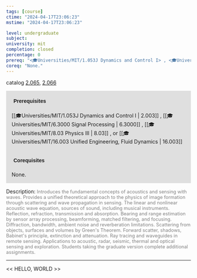 ```yaml
---
tags: [course]
ctime: "2024-04-17T23:06:23"
mstime: "2024-04-17T23:06:23"

level: undergraduate
subject: 
university: mit
completion: closed
percentage: 0
prereq: "<🎓Universities/MIT/1.053J Dynamics and Control I> , <🎓Universities/MIT/6.3000 Signal Processing> , <🎓Universities/MIT/8.03 Physics III> , or <🎓Universities/MIT/16.003 Unified Engineering, Fluid Dynamics>"
coreq: "None."
---
```


catalog [2.065](http://student.mit.edu/catalog/m2a.html#2.065), [2.066](http://student.mit.edu/catalog/m2a.html#2.066)

<span style="display: block; padding: 15px; background-color: rgb(100, 100, 100, 0.2);"><font id="m_prereq1845_0" style="display: block; font-family: Arial, sans-serif; font-weight: bold; padding: 5px">Prerequisites</font><br><span id="prereq1845_0">[[🎓Universities/MIT/1.053J Dynamics and Control I | 2.003]] , [[🎓Universities/MIT/6.3000 Signal Processing | 6.3000]] , [[🎓Universities/MIT/8.03 Physics III | 8.03]] , or [[🎓Universities/MIT/16.003 Unified Engineering, Fluid Dynamics | 16.003]]</span></span>
<span style="display: block; padding: 15px; background-color: rgb(100, 100, 100, 0.2);"><font id="m_coreq1845_0" style="display: block; font-family: Arial, sans-serif; font-weight: bold; padding: 5px">Corequisites</font><br><span id="coreq1845_0">None.</span></span>

<font style="">Description:</font>
<font style="color: grey; font-size: 0.8rem;">Introduces the fundamental concepts of acoustics and sensing with waves. Provides a unified theoretical approach to the physics of image formation through scattering and wave propagation in sensing. The linear and nonlinear acoustic wave equation, sources of sound, including musical instruments. Reflection, refraction, transmission and absorption. Bearing and range estimation by sensor array processing, beamforming, matched filtering, and focusing. Diffraction, bandwidth, ambient noise and reverberation limitations. Scattering from objects, surfaces and volumes by Green's Theorem. Forward scatter, shadows, Babinet's principle, extinction and attenuation. Ray tracing and waveguides in remote sensing. Applications to acoustic, radar, seismic, thermal and optical sensing and exploration. Students taking the graduate version complete additional assignments.</font>



---

<< HELLO, WORLD >>
